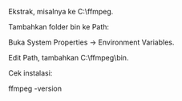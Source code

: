 Ekstrak, misalnya ke C:\ffmpeg.

Tambahkan folder bin ke Path:

Buka System Properties → Environment Variables.

Edit Path, tambahkan C:\ffmpeg\bin.

Cek instalasi:

ffmpeg -version

